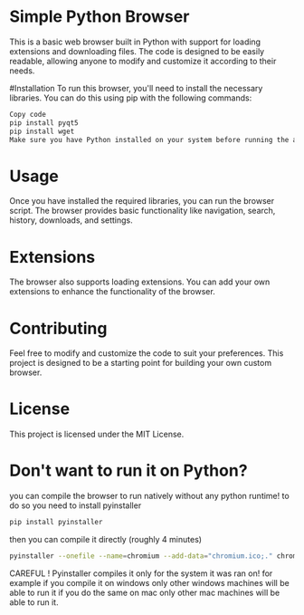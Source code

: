 # Simple Python Browser
This is a basic web browser built in Python with support for loading extensions and downloading files. The code is designed to be easily readable, allowing anyone to modify and customize it according to their needs.

 #Installation
To run this browser, you'll need to install the necessary libraries. You can do this using pip with the following commands:

```bash
Copy code
pip install pyqt5
pip install wget
Make sure you have Python installed on your system before running the application.
```
# Usage
Once you have installed the required libraries, you can run the browser script. The browser provides basic functionality like navigation, search, history, downloads, and settings.

# Extensions
The browser also supports loading extensions. You can add your own extensions to enhance the functionality of the browser.

# Contributing
Feel free to modify and customize the code to suit your preferences. This project is designed to be a starting point for building your own custom browser.

# License
This project is licensed under the MIT License.

# Don't want to run it on Python?
you can compile the browser to run natively without any python runtime!
to do so you need to install pyinstaller 
```bash
pip install pyinstaller
```
then you can compile it directly (roughly 4 minutes)
```bash
pyinstaller --onefile --name=chromium --add-data="chromium.ico;." chromium.py
```

CAREFUL ! Pyinstaller compiles it only for the system it was ran on! for example if you compile it on windows only other windows machines will be able to run it if you do the same on mac only other mac machines will be able to run it.
